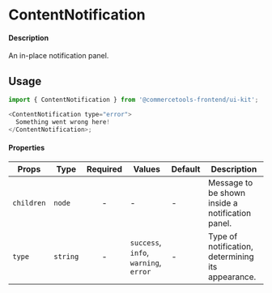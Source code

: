 # ContentNotification

#### Description

An in-place notification panel.

## Usage

```js
import { ContentNotification } from '@commercetools-frontend/ui-kit';

<ContentNotification type="error">
  Something went wrong here!
</ContentNotification>;
```

#### Properties

| Props      | Type     | Required | Values                                | Default | Description                                       |
| ---------- | -------- | :------: | ------------------------------------- | ------- | ------------------------------------------------- |
| `children` | `node`   |    -     | -                                     | -       | Message to be shown inside a notification panel.  |
| `type`     | `string` |    -     | `success`, `info`, `warning`, `error` | -       | Type of notification, determining its appearance. |
